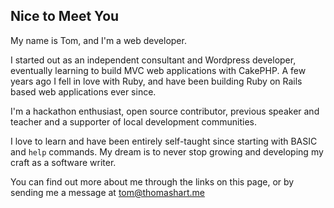 ## Nice to Meet You

My name is Tom, and I'm a web developer.

I started out as an independent consultant and Wordpress developer, eventually learning to build MVC web applications with CakePHP. A few years ago I fell in love with Ruby, and have been building Ruby on Rails based web applications ever since. 

I'm a hackathon enthusiast, open source contributor, previous speaker and teacher and a supporter of local development communities.

I love to learn and have been entirely self-taught since starting with BASIC and `help` commands. My dream is to never stop growing and developing my craft as a software writer.

You can find out more about me through the links on this page, or by sending me a message at [tom@thomashart.me](mailto:tom@thomashart.me)
